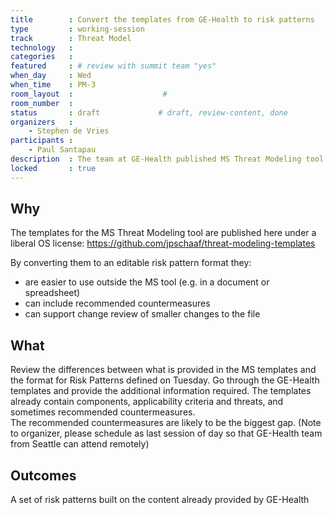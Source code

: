```yaml
---
title        : Convert the templates from GE-Health to risk patterns
type         : working-session
track        : Threat Model
technology   :
categories   :                      
featured     : # review with summit team "yes"
when_day     : Wed
when_time    : PM-3
room_layout  :                    #
room_number  :
status       : draft             # draft, review-content, done
organizers   :
    - Stephen de Vries
participants :
    - Paul Santapau
description  : The team at GE-Health published MS Threat Modeling tool templates for IoT devices used in the health sector.  Convert these into Open Risk Pattern format.
locked       : true
---
```


## Why

The templates for the MS Threat Modeling tool are published here under a liberal OS license: https://github.com/jpschaaf/threat-modeling-templates

By converting them to an editable risk pattern format they:
- are easier to use outside the MS tool (e.g. in a document or spreadsheet)
- can include recommended countermeasures
- can support change review of smaller changes to the file

## What

Review the differences between what is provided in the MS templates and the format for Risk Patterns defined on Tuesday.
Go through the GE-Health templates and provide the additional information required.  The templates already contain components, applicability criteria and threats, and sometimes recommended countermeasures.  
The recommended countermeasures are likely to be the biggest gap.
(Note to organizer, please schedule as last session of day so that GE-Health team from Seattle can attend remotely)

## Outcomes

A set of risk patterns built on the content already provided by GE-Health